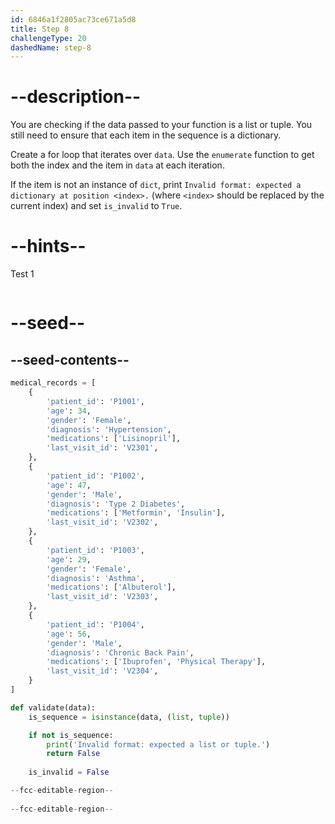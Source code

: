 ```yaml
---
id: 6846a1f2805ac73ce671a5d8
title: Step 8
challengeType: 20
dashedName: step-8
---
```


# --description--

You are checking if the data passed to your function is a list or tuple. You still need to ensure that each item in the sequence is a dictionary.

Create a for loop that iterates over `data`. Use the `enumerate` function to get both the index and the item in `data` at each iteration.

If the item is not an instance of `dict`, print `Invalid format: expected a dictionary at position <index>.` (where `<index>` should be replaced by the current index) and set `is_invalid` to `True`.

# --hints--

Test 1

```js

```

# --seed--

## --seed-contents--

```py
medical_records = [
    {
        'patient_id': 'P1001',
        'age': 34,
        'gender': 'Female',
        'diagnosis': 'Hypertension',
        'medications': ['Lisinopril'],
        'last_visit_id': 'V2301',
    },
    {
        'patient_id': 'P1002',
        'age': 47,
        'gender': 'Male',
        'diagnosis': 'Type 2 Diabetes',
        'medications': ['Metformin', 'Insulin'],
        'last_visit_id': 'V2302',
    },
    {
        'patient_id': 'P1003',
        'age': 29,
        'gender': 'Female',
        'diagnosis': 'Asthma',
        'medications': ['Albuterol'],
        'last_visit_id': 'V2303',
    },
    {
        'patient_id': 'P1004',
        'age': 56,
        'gender': 'Male',
        'diagnosis': 'Chronic Back Pain',
        'medications': ['Ibuprofen', 'Physical Therapy'],
        'last_visit_id': 'V2304',
    }
]

def validate(data):
    is_sequence = isinstance(data, (list, tuple))

    if not is_sequence:
        print('Invalid format: expected a list or tuple.')
        return False
        
    is_invalid = False

--fcc-editable-region--
    
--fcc-editable-region--
```
